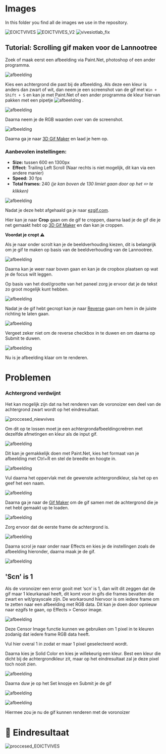 # Images

In this folder you find all de images we use in the repository.

![EOICTVIVES](https://user-images.githubusercontent.com/71697142/222718432-d3345379-1384-4fd0-916a-3d61b71f73a9.gif)
![EOICTVIVES_V2](https://user-images.githubusercontent.com/71697142/221525904-182d7f6c-9854-4e3e-b6c9-7c4dd5f8f4ae.gif)
![vivesiotlab_fix](https://user-images.githubusercontent.com/71697142/222734913-418dafb0-a54b-42cc-8373-15255b67475b.gif)

## Tutorial: Scrolling gif maken voor de Lannootree

Zoek of maak eerst een afbeelding via Paint.Net, photoshop of een ander programma.

![afbeelding](https://user-images.githubusercontent.com/71697142/222714019-9f902073-b4f4-4c79-9c31-6258a6381337.png)

Kies een achtergrond die past bij de afbeelding. Als deze een kleur is anders dan zwart of wit, dan neem je een screenshot van de gif met `Win + Shift + S` en kan je met Paint.Net of een ander programma de kleur hiervan pakken met een pipetje ![afbeelding](https://user-images.githubusercontent.com/71697142/222718234-54c56caa-4fdd-4f9d-950f-116a1297d8a0.png)
.

![afbeelding](https://user-images.githubusercontent.com/71697142/222717431-69e54bd5-0f7a-471c-bdfc-d4e05b26572e.png)

Daarna neem je de RGB waarden over van de screenshot.

![afbeelding](https://user-images.githubusercontent.com/71697142/222717708-11e4a0c2-17f8-4af0-826e-944b5b5e69ac.png)

Daarna ga je naar [3D Gif Maker](https://www.3dgifmaker.com/) en laad je hem op.

### Aanbevolen instellingen:

* **Size:** tussen 600 en 1300px
* **Effect:** Trailing Left Scroll (Naar rechts is niet mogelijk, dit kan via een andere manier)
* **Speed:** 30 fps
* **Total frames:** 240 *(je kan boven de 130 limiet gaan door op het :pencil2: te klikken)* 

![afbeelding](https://user-images.githubusercontent.com/71697142/222714649-1a840c32-9ea2-40ce-8e87-ffe39c1f93e2.png)

Nadat je deze hebt afgehaald ga je naar [ezgif.com](https://ezgif.com/crop).

Hier kan je naar **Crop** gaan om de gif te croppen, daarna laad je de gif die je net gemaakt hebt op [3D Gif Maker](https://www.3dgifmaker.com/) en dan kan je croppen.

**Voordat je cropt :warning:**

Als je naar onder scrolt kan je de beeldverhouding kiezen, dit is belangrijk om je gif te maken op basis van de beeldverhouding van de Lannootree.

![afbeelding](https://user-images.githubusercontent.com/71697142/222715023-10c9f088-8a11-4ebf-a816-1e306bb3b420.png)

Daarna kan je weer naar boven gaan en kan je de cropbox plaatsen op wat je de focus wilt leggen.

Op basis van het doel/grootte van het paneel zorg je ervoor dat je de tekst zo groot mogelijk kunt hebben.

![afbeelding](https://user-images.githubusercontent.com/71697142/222715064-7895e633-4623-45aa-a59e-e6f4944536f3.png)

Nadat je de gif hebt gecropt kan je naar [Reverse](https://ezgif.com/reverse) gaan om hem in de juiste richting te laten gaan. 

![afbeelding](https://user-images.githubusercontent.com/71697142/222715363-5f9cf180-9d65-446f-a5e7-54858e73a7dc.png)

Vergeet zeker niet om de reverse checkbox in te duwen en om daarna op Submit te duwen.

![afbeelding](https://user-images.githubusercontent.com/71697142/222715432-585ae60f-0b13-40ee-b8a6-cfab03fe3868.png)

Nu is je afbeelding klaar om te renderen.

# Problemen

### Achtergrond verdwijnt

Het kan mogelijk zijn dat na het renderen van de voronoizer een deel van de achtergrond zwart wordt op het eindresultaat. 

![proccesed_niewvives](https://user-images.githubusercontent.com/71697142/222732421-2565e661-f782-43c7-b4f4-64adf1443f22.gif)

Om dit op te lossen moet je een achtergrondafbeeldingcreëren met dezelfde afmetingen en kleur als de input gif.

![afbeelding](https://user-images.githubusercontent.com/71697142/222715847-28a2213a-6e89-428e-a92c-a95cdb696997.png)

Dit kan je gemakkelijk doen met Paint.Net, kies het formaat van je afbeelding met Ctrl+R en stel de breedte en hoogte in.

![afbeelding](https://user-images.githubusercontent.com/71697142/222716006-7ea98116-c2bb-4012-aefc-c9747ca9f633.png)

Vul daarna het oppervlak met de gewenste achtergrondkleur, sla het op en geef het een naam. 

![afbeelding](https://user-images.githubusercontent.com/71697142/222716056-b2f55209-9780-4be9-af33-6df3e8989618.png)

Daarna ga je naar de [Gif Maker](https://ezgif.com/maker) om de gif samen met de achtergrond die je net hebt gemaakt up te loaden. 

![afbeelding](https://user-images.githubusercontent.com/71697142/222716146-fbed0e8e-c323-42f9-9ac3-493c82bad516.png)

Zorg ervoor dat de eerste frame de achtergrond is. 

![afbeelding](https://user-images.githubusercontent.com/71697142/222716330-14501186-3035-41ad-9aa9-fcbba7c9b609.png)

Daarna scrol je naar onder naar Effects en kies je de instellingen zoals de afbeelding hieronder, daarna maak je de gif.

![afbeelding](https://user-images.githubusercontent.com/71697142/222716362-2aefa099-5b31-4400-926f-e41b4e1ae7b1.png)

## 'Scn' is 1

Als de voronoizer een error gooit met ‘scn’ is 1, dan wilt dit zeggen dat de gif maar 1 kleurkanaal heeft, dit komt voor in gifs die frames bevatten die zwart en wit/grayscale zijn. De workaround hiervoor is om iedere frame om te zetten naar een afbeelding met RGB data. Dit kan je doen door opnieuw naar ezgifs te gaan, op Effects > Censor image.

![afbeelding](https://user-images.githubusercontent.com/71697142/222716472-be03ec3f-1360-46cb-9c1c-36cf23676828.png)

Deze Censor Image functie kunnen we gebruiken om 1 pixel in te kleuren zodanig dat iedere frame RGB data heeft.

Vul hier overal 1 in zodat er maar 1 pixel geselecteerd wordt.

Daarna kies je Solid Color en kies je willekeurig een kleur. Best een kleur die dicht bij de achtergrondkleur zit, maar op het eindresultaat zal je deze pixel toch nooit zien.

![afbeelding](https://user-images.githubusercontent.com/71697142/222716585-0f27a27c-727f-4bad-ab79-4054c6f42262.png)

Daarna duw je op het Set knopje en Submit je de gif 

![afbeelding](https://user-images.githubusercontent.com/71697142/222716649-b67c937a-33e0-43a2-84ba-7352b3dd445b.png)


![afbeelding](https://user-images.githubusercontent.com/71697142/222716630-adb6be91-4532-47e5-b583-3754cc67f059.png)

Hiermee zou je nu de gif kunnen renderen met de voronoizer

# :tada: Eindresultaat

![proccesed_EOICTVIVES](https://user-images.githubusercontent.com/71697142/222732657-1092371b-28e6-4abd-bf72-599bd86a6f6e.gif)


